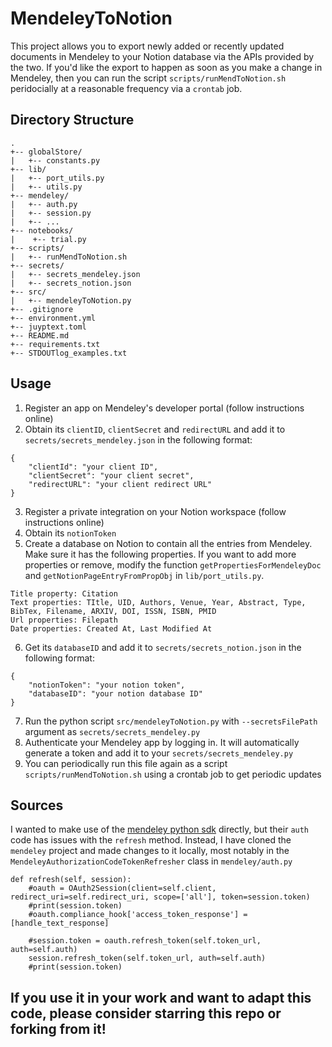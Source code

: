 # MendeleyToNotion

This project allows you to export newly added or recently updated documents in Mendeley to your Notion database via the APIs provided by the two. If you'd like the export to happen as soon as you make a change in Mendeley, then you can run the script `scripts/runMendToNotion.sh` peridocially at a reasonable frequency via a `crontab` job.

## Directory Structure

```
.
+-- globalStore/
|   +-- constants.py
+-- lib/
|   +-- port_utils.py
|   +-- utils.py
+-- mendeley/
|   +-- auth.py
|   +-- session.py
|   +-- ...
+-- notebooks/
|    +-- trial.py
+-- scripts/
|   +-- runMendToNotion.sh
+-- secrets/
|   +-- secrets_mendeley.json
|   +-- secrets_notion.json
+-- src/
|   +-- mendeleyToNotion.py
+-- .gitignore
+-- environment.yml
+-- juyptext.toml
+-- README.md
+-- requirements.txt
+-- STDOUTlog_examples.txt
```

## Usage
1. Register an app on Mendeley's developer portal (follow instructions online)
2. Obtain its `clientID`, `clientSecret` and `redirectURL` and add it to `secrets/secrets_mendeley.json` in the following format:
```
{
    "clientId": "your client ID", 
    "clientSecret": "your client secret", 
    "redirectURL": "your client redirect URL"
}
```
3. Register a private integration on your Notion workspace (follow instructions online)
4. Obtain its `notionToken`
5. Create a database on Notion to contain all the entries from Mendeley. Make sure it has the following properties. If you want to add more properties or remove, modify the function `getPropertiesForMendeleyDoc` and `getNotionPageEntryFromPropObj` in `lib/port_utils.py`.
```
Title property: Citation
Text properties: TItle, UID, Authors, Venue, Year, Abstract, Type, BibTex, Filename, ARXIV, DOI, ISSN, ISBN, PMID
Url properties: Filepath
Date properties: Created At, Last Modified At
```
6. Get its `databaseID` and add it to `secrets/secrets_notion.json` in the following format:
```
{
    "notionToken": "your notion token",
    "databaseID": "your notion database ID"
}
```
7. Run the python script `src/mendeleyToNotion.py` with `--secretsFilePath` argument as `secrets/secrets_mendeley.py`
8. Authenticate your Mendeley app by logging in. It will automatically generate a token and add it to your `secrets/secrets_mendeley.py`
9. You can periodically run this file again as a script `scripts/runMendToNotion.sh` using a crontab job to get periodic updates

## Sources

I wanted to make use of the [mendeley python sdk](https://github.com/Mendeley/mendeley-python-sdk) directly, but their `auth` code has issues with the `refresh` method. Instead, I have cloned the `mendeley` project and made changes to it locally, most notably in the `MendeleyAuthorizationCodeTokenRefresher` class in `mendeley/auth.py`
```
def refresh(self, session):
    #oauth = OAuth2Session(client=self.client, redirect_uri=self.redirect_uri, scope=['all'], token=session.token)
    #print(session.token)
    #oauth.compliance_hook['access_token_response'] = [handle_text_response]

    #session.token = oauth.refresh_token(self.token_url, auth=self.auth)
    session.refresh_token(self.token_url, auth=self.auth)
    #print(session.token)
```

## If you use it in your work and want to adapt this code, please consider starring this repo or forking from it!
